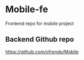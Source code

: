 Mobile-fe
=========

Frontend repo for mobile project

## Backend Github repo
https://github.com/ofrendo/Mobile
